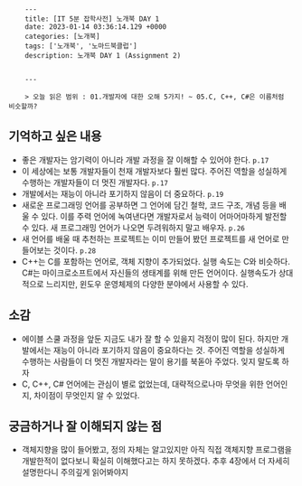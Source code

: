 

        ---
        title: [IT 5분 잡학사전] 노개북 DAY 1
        date: 2023-01-14 03:36:14.129 +0000
        categories: [노개북]
        tags: ['노개북', '노마드북클럽']
        description: 노개북 DAY 1 (Assignment 2)
        
        
        ---

        > 오늘 읽은 범위 : 01.개발자에 대한 오해 5가지! ~ 05.C, C++, C#은 이름처럼 비슷할까?

## 기억하고 싶은 내용

- 좋은 개발자는 암기력이 아니라 개발 과정을 잘 이해할 수 있어야 한다. `p.17`
- 이 세상에는 보통 개발자들이 천재 개발자보다 훨씬 많다. 주어진 역할을 성실하게 수행하는 개발자들이 더 멋진 개발자다. `p.17`
- 개발에서는 재능이 아니라 포기하지 않음이 더 중요하다. `p.19`
- 새로운 프로그래밍 언어를 공부하면 그 언어에 담긴 철학, 코드 구조, 개념 등을 배울 수 있다. 이를 주력 언어에 녹여낸다면 개발자로서 능력이 어마어마하게 발전할 수 있다. 새 프로그래밍 언어가 나오면 두려워하지 말고 배우자. `p.26`
- 새 언어를 배울 때 추천하는 프로젝트는 이미 만들어 봤던 프로젝트를 새 언어로 만들어보는 것이다. `p.28`
- C++는 C를 포함하는 언어로, 객체 지향이 추가되었다. 실행 속도는 C와 비슷하다. C#는 마이크로소프트에서 자신들의 생태계를 위해 만든 언어이다. 실행속도가 상대적으로 느리지만, 윈도우 운영체제의 다양한 분야에서 사용할 수 있다.

## 소감

- 에이블 스쿨 과정을 앞둔 지금도 내가 잘 할 수 있을지 걱정이 많이 된다. 하지만 개발에서는 재능이 아니라 포기하지 않음이 중요하다는 것. 주어진 역할을 성실하게 수행하는 사람들이 더 멋진 개발자라는 말이 용기를 북돋아 주었다. 잊지 말도록 하자
- C, C++, C# 언어에는 관심이 별로 없었는데, 대략적으로나마 무엇을 위한 언어인지, 차이점이 무엇인지 알 수 있었다.

## 궁금하거나 잘 이해되지 않는 점

- 객체지향을 많이 들어봤고, 정의 자체는 알고있지만 아직 직접 객체지향 프로그램을 개발한적이 없다보니 확실히 이해했다고는 하지 못하겠다. 추후 4장에서 더 자세히 설명한다니 주의깊게 읽어봐야지

        